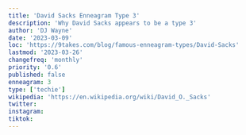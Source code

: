 ```yaml
---
title: 'David Sacks Enneagram Type 3'
description: 'Why David Sacks appears to be a type 3'
author: 'DJ Wayne'
date: '2023-03-09'
loc: 'https://9takes.com/blog/famous-enneagram-types/David-Sacks'
lastmod: '2023-03-26'
changefreq: 'monthly'
priority: '0.6'
published: false
enneagram: 3
type: ['techie']
wikipedia: 'https://en.wikipedia.org/wiki/David_O._Sacks'
twitter:
instagram:
tiktok:
---
```

